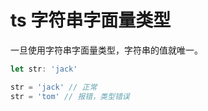 # ts 字符串字面量类型

一旦使用字符串字面量类型，字符串的值就唯一。

```ts
let str: 'jack'

str = 'jack' // 正常
str = 'tom' // 报错，类型错误
```
